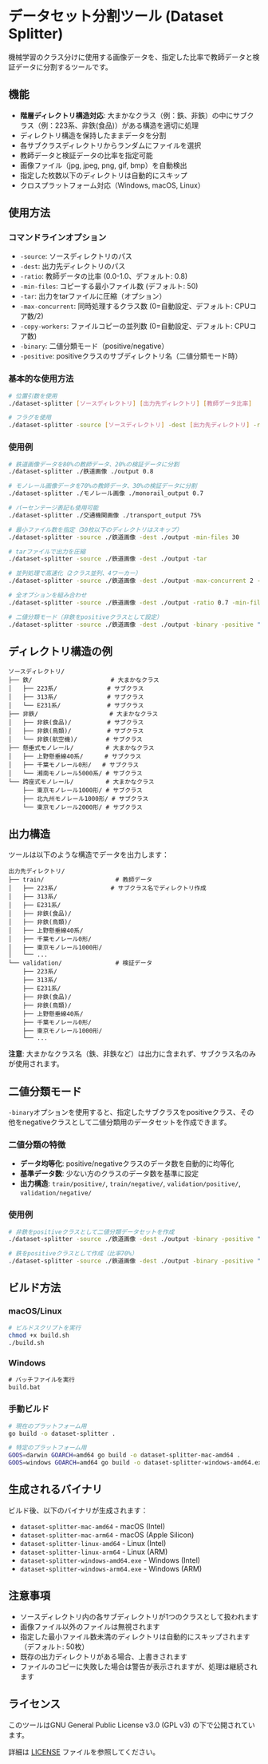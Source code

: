 # データセット分割ツール (Dataset Splitter)

機械学習のクラス分けに使用する画像データを、指定した比率で教師データと検証データに分割するツールです。

## 機能

- **階層ディレクトリ構造対応**: 大まかなクラス（例：鉄、非鉄）の中にサブクラス（例：223系、非鉄(食品)）がある構造を適切に処理
- ディレクトリ構造を保持したままデータを分割
- 各サブクラスディレクトリからランダムにファイルを選択
- 教師データと検証データの比率を指定可能
- 画像ファイル（jpg, jpeg, png, gif, bmp）を自動検出
- 指定した枚数以下のディレクトリは自動的にスキップ
- クロスプラットフォーム対応（Windows, macOS, Linux）

## 使用方法

### コマンドラインオプション

- `-source`: ソースディレクトリのパス
- `-dest`: 出力先ディレクトリのパス  
- `-ratio`: 教師データの比率 (0.0-1.0、デフォルト: 0.8)
- `-min-files`: コピーする最小ファイル数 (デフォルト: 50)
- `-tar`: 出力をtarファイルに圧縮（オプション）
- `-max-concurrent`: 同時処理するクラス数 (0=自動設定、デフォルト: CPUコア数/2)
- `-copy-workers`: ファイルコピーの並列数 (0=自動設定、デフォルト: CPUコア数)
- `-binary`: 二値分類モード（positive/negative）
- `-positive`: positiveクラスのサブディレクトリ名（二値分類モード時）

### 基本的な使用方法

```bash
# 位置引数を使用
./dataset-splitter [ソースディレクトリ] [出力先ディレクトリ] [教師データ比率]

# フラグを使用
./dataset-splitter -source [ソースディレクトリ] -dest [出力先ディレクトリ] -ratio [教師データ比率] -min-files [最小ファイル数]
```

### 使用例

```bash
# 鉄道画像データを80%の教師データ、20%の検証データに分割
./dataset-splitter ./鉄道画像 ./output 0.8

# モノレール画像データを70%の教師データ、30%の検証データに分割
./dataset-splitter ./モノレール画像 ./monorail_output 0.7

# パーセンテージ表記も使用可能
./dataset-splitter ./交通機関画像 ./transport_output 75%

# 最小ファイル数を指定（30枚以下のディレクトリはスキップ）
./dataset-splitter -source ./鉄道画像 -dest ./output -min-files 30

# tarファイルで出力を圧縮
./dataset-splitter -source ./鉄道画像 -dest ./output -tar

# 並列処理で高速化（2クラス並列、4ワーカー）
./dataset-splitter -source ./鉄道画像 -dest ./output -max-concurrent 2 -copy-workers 4

# 全オプションを組み合わせ
./dataset-splitter -source ./鉄道画像 -dest ./output -ratio 0.7 -min-files 10 -tar -max-concurrent 4 -copy-workers 8

# 二値分類モード（非鉄をpositiveクラスとして設定）
./dataset-splitter -source ./鉄道画像 -dest ./output -binary -positive "非鉄" -ratio 0.7
```

## ディレクトリ構造の例

```
ソースディレクトリ/
├── 鉄/                      # 大まかなクラス
│   ├── 223系/              # サブクラス
│   ├── 313系/              # サブクラス
│   └── E231系/             # サブクラス
├── 非鉄/                    # 大まかなクラス
│   ├── 非鉄(食品)/          # サブクラス
│   ├── 非鉄(鳥類)/          # サブクラス
│   └── 非鉄(航空機)/        # サブクラス
├── 懸垂式モノレール/         # 大まかなクラス
│   ├── 上野懸垂線40系/      # サブクラス
│   ├── 千葉モノレール0形/   # サブクラス
│   └── 湘南モノレール5000系/ # サブクラス
└── 跨座式モノレール/         # 大まかなクラス
    ├── 東京モノレール1000形/ # サブクラス
    ├── 北九州モノレール1000形/ # サブクラス
    └── 東京モノレール2000形/ # サブクラス
```

## 出力構造

ツールは以下のような構造でデータを出力します：

```
出力先ディレクトリ/
├── train/                    # 教師データ
│   ├── 223系/               # サブクラス名でディレクトリ作成
│   ├── 313系/
│   ├── E231系/
│   ├── 非鉄(食品)/
│   ├── 非鉄(鳥類)/
│   ├── 上野懸垂線40系/
│   ├── 千葉モノレール0形/
│   ├── 東京モノレール1000形/
│   └── ...
└── validation/               # 検証データ
    ├── 223系/
    ├── 313系/
    ├── E231系/
    ├── 非鉄(食品)/
    ├── 非鉄(鳥類)/
    ├── 上野懸垂線40系/
    ├── 千葉モノレール0形/
    ├── 東京モノレール1000形/
    └── ...
```

**注意**: 大まかなクラス名（鉄、非鉄など）は出力に含まれず、サブクラス名のみが使用されます。

## 二値分類モード

`-binary`オプションを使用すると、指定したサブクラスをpositiveクラス、その他をnegativeクラスとして二値分類用のデータセットを作成できます。

### 二値分類の特徴

- **データ均等化**: positive/negativeクラスのデータ数を自動的に均等化
- **基準データ数**: 少ない方のクラスのデータ数を基準に設定
- **出力構造**: `train/positive/`, `train/negative/`, `validation/positive/`, `validation/negative/`

### 使用例

```bash
# 非鉄をpositiveクラスとして二値分類データセットを作成
./dataset-splitter -source ./鉄道画像 -dest ./output -binary -positive "非鉄"

# 鉄をpositiveクラスとして作成（比率70%）
./dataset-splitter -source ./鉄道画像 -dest ./output -binary -positive "鉄" -ratio 0.7
```

## ビルド方法

### macOS/Linux

```bash
# ビルドスクリプトを実行
chmod +x build.sh
./build.sh
```

### Windows

```cmd
# バッチファイルを実行
build.bat
```

### 手動ビルド

```bash
# 現在のプラットフォーム用
go build -o dataset-splitter .

# 特定のプラットフォーム用
GOOS=darwin GOARCH=amd64 go build -o dataset-splitter-mac-amd64 .
GOOS=windows GOARCH=amd64 go build -o dataset-splitter-windows-amd64.exe .
```

## 生成されるバイナリ

ビルド後、以下のバイナリが生成されます：

- `dataset-splitter-mac-amd64` - macOS (Intel)
- `dataset-splitter-mac-arm64` - macOS (Apple Silicon)
- `dataset-splitter-linux-amd64` - Linux (Intel)
- `dataset-splitter-linux-arm64` - Linux (ARM)
- `dataset-splitter-windows-amd64.exe` - Windows (Intel)
- `dataset-splitter-windows-arm64.exe` - Windows (ARM)

## 注意事項

- ソースディレクトリ内の各サブディレクトリが1つのクラスとして扱われます
- 画像ファイル以外のファイルは無視されます
- 指定した最小ファイル数未満のディレクトリは自動的にスキップされます（デフォルト: 50枚）
- 既存の出力ディレクトリがある場合、上書きされます
- ファイルのコピーに失敗した場合は警告が表示されますが、処理は継続されます

## ライセンス

このツールはGNU General Public License v3.0 (GPL v3) の下で公開されています。

詳細は [LICENSE](LICENSE) ファイルを参照してください。
